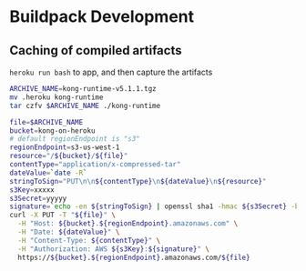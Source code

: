 # Buildpack Development

## Caching of compiled artifacts

`heroku run bash` to app, and then capture the artifacts 

```bash
ARCHIVE_NAME=kong-runtime-v5.1.1.tgz
mv .heroku kong-runtime
tar czfv $ARCHIVE_NAME ./kong-runtime

file=$ARCHIVE_NAME
bucket=kong-on-heroku
# default regionEndpoint is "s3"
regionEndpoint=s3-us-west-1
resource="/${bucket}/${file}"
contentType="application/x-compressed-tar"
dateValue=`date -R`
stringToSign="PUT\n\n${contentType}\n${dateValue}\n${resource}"
s3Key=xxxxx
s3Secret=yyyyy
signature=`echo -en ${stringToSign} | openssl sha1 -hmac ${s3Secret} -binary | base64`
curl -X PUT -T "${file}" \
  -H "Host: ${bucket}.${regionEndpoint}.amazonaws.com" \
  -H "Date: ${dateValue}" \
  -H "Content-Type: ${contentType}" \
  -H "Authorization: AWS ${s3Key}:${signature}" \
  https://${bucket}.${regionEndpoint}.amazonaws.com/${file}

```

